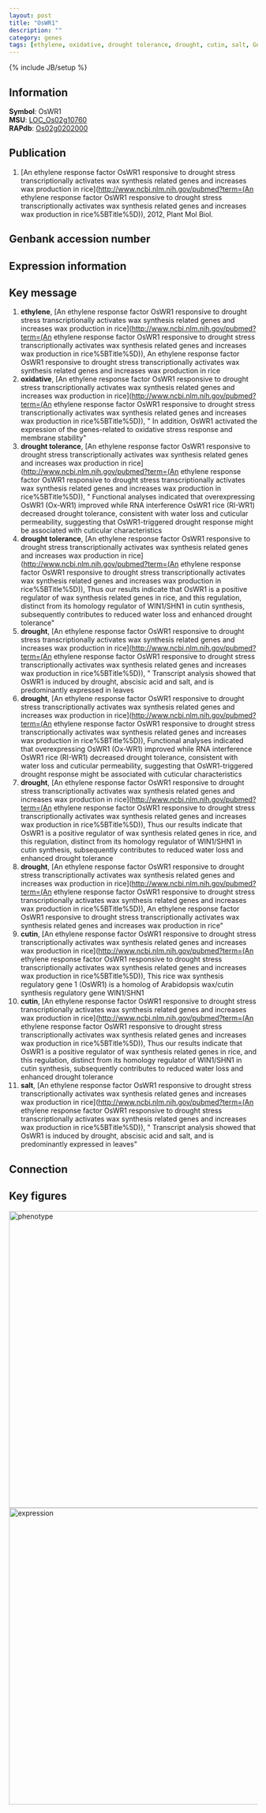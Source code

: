 ```yaml
---
layout: post
title: "OsWR1"
description: ""
category: genes
tags: [ethylene, oxidative, drought tolerance, drought, cutin, salt, Gene]
---
```

{% include JB/setup %}

## Information
__Symbol__: OsWR1  
__MSU__: [LOC_Os02g10760](http://rice.plantbiology.msu.edu/cgi-bin/ORF_infopage.cgi?orf=LOC_Os02g10760)  
__RAPdb__: [Os02g0202000](http://rapdb.dna.affrc.go.jp/viewer/gbrowse_details/irgsp1?name=Os02g0202000)  

## Publication
1. [An ethylene response factor OsWR1 responsive to drought stress transcriptionally activates wax synthesis related genes and increases wax production in rice](http://www.ncbi.nlm.nih.gov/pubmed?term=(An ethylene response factor OsWR1 responsive to drought stress transcriptionally activates wax synthesis related genes and increases wax production in rice%5BTitle%5D)), 2012, Plant Mol Biol.

## Genbank accession number

## Expression information

## Key message
1. __ethylene__, [An ethylene response factor OsWR1 responsive to drought stress transcriptionally activates wax synthesis related genes and increases wax production in rice](http://www.ncbi.nlm.nih.gov/pubmed?term=(An ethylene response factor OsWR1 responsive to drought stress transcriptionally activates wax synthesis related genes and increases wax production in rice%5BTitle%5D)), An ethylene response factor OsWR1 responsive to drought stress transcriptionally activates wax synthesis related genes and increases wax production in rice
2. __oxidative__, [An ethylene response factor OsWR1 responsive to drought stress transcriptionally activates wax synthesis related genes and increases wax production in rice](http://www.ncbi.nlm.nih.gov/pubmed?term=(An ethylene response factor OsWR1 responsive to drought stress transcriptionally activates wax synthesis related genes and increases wax production in rice%5BTitle%5D)), " In addition, OsWR1 activated the expression of the genes-related to oxidative stress response and membrane stability"
3. __drought tolerance__, [An ethylene response factor OsWR1 responsive to drought stress transcriptionally activates wax synthesis related genes and increases wax production in rice](http://www.ncbi.nlm.nih.gov/pubmed?term=(An ethylene response factor OsWR1 responsive to drought stress transcriptionally activates wax synthesis related genes and increases wax production in rice%5BTitle%5D)), " Functional analyses indicated that overexpressing OsWR1 (Ox-WR1) improved while RNA interference OsWR1 rice (RI-WR1) decreased drought tolerance, consistent with water loss and cuticular permeability, suggesting that OsWR1-triggered drought response might be associated with cuticular characteristics
4. __drought tolerance__, [An ethylene response factor OsWR1 responsive to drought stress transcriptionally activates wax synthesis related genes and increases wax production in rice](http://www.ncbi.nlm.nih.gov/pubmed?term=(An ethylene response factor OsWR1 responsive to drought stress transcriptionally activates wax synthesis related genes and increases wax production in rice%5BTitle%5D)),  Thus our results indicate that OsWR1 is a positive regulator of wax synthesis related genes in rice, and this regulation, distinct from its homology regulator of WIN1/SHN1 in cutin synthesis, subsequently contributes to reduced water loss and enhanced drought tolerance"
5. __drought__, [An ethylene response factor OsWR1 responsive to drought stress transcriptionally activates wax synthesis related genes and increases wax production in rice](http://www.ncbi.nlm.nih.gov/pubmed?term=(An ethylene response factor OsWR1 responsive to drought stress transcriptionally activates wax synthesis related genes and increases wax production in rice%5BTitle%5D)), " Transcript analysis showed that OsWR1 is induced by drought, abscisic acid and salt, and is predominantly expressed in leaves
6. __drought__, [An ethylene response factor OsWR1 responsive to drought stress transcriptionally activates wax synthesis related genes and increases wax production in rice](http://www.ncbi.nlm.nih.gov/pubmed?term=(An ethylene response factor OsWR1 responsive to drought stress transcriptionally activates wax synthesis related genes and increases wax production in rice%5BTitle%5D)),  Functional analyses indicated that overexpressing OsWR1 (Ox-WR1) improved while RNA interference OsWR1 rice (RI-WR1) decreased drought tolerance, consistent with water loss and cuticular permeability, suggesting that OsWR1-triggered drought response might be associated with cuticular characteristics
7. __drought__, [An ethylene response factor OsWR1 responsive to drought stress transcriptionally activates wax synthesis related genes and increases wax production in rice](http://www.ncbi.nlm.nih.gov/pubmed?term=(An ethylene response factor OsWR1 responsive to drought stress transcriptionally activates wax synthesis related genes and increases wax production in rice%5BTitle%5D)),  Thus our results indicate that OsWR1 is a positive regulator of wax synthesis related genes in rice, and this regulation, distinct from its homology regulator of WIN1/SHN1 in cutin synthesis, subsequently contributes to reduced water loss and enhanced drought tolerance
8. __drought__, [An ethylene response factor OsWR1 responsive to drought stress transcriptionally activates wax synthesis related genes and increases wax production in rice](http://www.ncbi.nlm.nih.gov/pubmed?term=(An ethylene response factor OsWR1 responsive to drought stress transcriptionally activates wax synthesis related genes and increases wax production in rice%5BTitle%5D)), An ethylene response factor OsWR1 responsive to drought stress transcriptionally activates wax synthesis related genes and increases wax production in rice"
9. __cutin__, [An ethylene response factor OsWR1 responsive to drought stress transcriptionally activates wax synthesis related genes and increases wax production in rice](http://www.ncbi.nlm.nih.gov/pubmed?term=(An ethylene response factor OsWR1 responsive to drought stress transcriptionally activates wax synthesis related genes and increases wax production in rice%5BTitle%5D)),  This rice wax synthesis regulatory gene 1 (OsWR1) is a homolog of Arabidopsis wax/cutin synthesis regulatory gene WIN1/SHN1
10. __cutin__, [An ethylene response factor OsWR1 responsive to drought stress transcriptionally activates wax synthesis related genes and increases wax production in rice](http://www.ncbi.nlm.nih.gov/pubmed?term=(An ethylene response factor OsWR1 responsive to drought stress transcriptionally activates wax synthesis related genes and increases wax production in rice%5BTitle%5D)),  Thus our results indicate that OsWR1 is a positive regulator of wax synthesis related genes in rice, and this regulation, distinct from its homology regulator of WIN1/SHN1 in cutin synthesis, subsequently contributes to reduced water loss and enhanced drought tolerance
11. __salt__, [An ethylene response factor OsWR1 responsive to drought stress transcriptionally activates wax synthesis related genes and increases wax production in rice](http://www.ncbi.nlm.nih.gov/pubmed?term=(An ethylene response factor OsWR1 responsive to drought stress transcriptionally activates wax synthesis related genes and increases wax production in rice%5BTitle%5D)), " Transcript analysis showed that OsWR1 is induced by drought, abscisic acid and salt, and is predominantly expressed in leaves"

## Connection

## Key figures
<img src="http://ricencode.github.io/images/OsWR1.pheno.png" alt="phenotype"  style="width: 600px;"/>

<img src="http://ricencode.github.io/images/OsWR1.exp.png" alt="expression"  style="width: 600px;"/>


